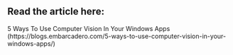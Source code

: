 <h2>Read the article here:</h2>
5 Ways To Use Computer Vision In Your Windows Apps (https://blogs.embarcadero.com/5-ways-to-use-computer-vision-in-your-windows-apps/)

